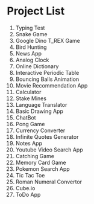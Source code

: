 # Project List

1. Typing Test  
2. Snake Game
3. Google Dino T_REX Game
4. Bird Hunting
5. News App
6. Analog Clock
7. Online Dictionary
8. Interactive Periodic Table
9. Bouncing Balls Animation
10. Movie Recommendation App
11. Calculator
12. Stake Mines
13. Language Translator
14. Basic Drawing App
15. ChatBot
16. Pong Game
17. Currency Converter
18. Infinite Quotes Generator
19. Notes App
20. Youtube Video Search App
21. Catching Game
22. Memory Card Game
23. Pokemon Search App
24. Tic Tac Toe
25. Roman Numeral Convertor
26. Cube.io
27. ToDo App

    
    

